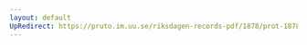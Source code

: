 ```yaml
---
layout: default
UpRedirect: https://pruto.im.uu.se/riksdagen-records-pdf/1878/prot-1878--ak--030/prot-1878--ak--030_042.pdf
---
```

